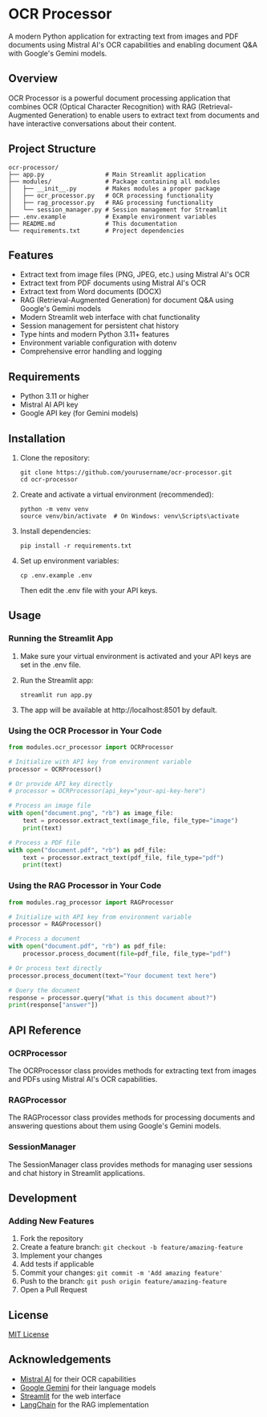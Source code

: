 # OCR Processor

A modern Python application for extracting text from images and PDF documents using Mistral AI's OCR capabilities and enabling document Q&A with Google's Gemini models.

## Overview

OCR Processor is a powerful document processing application that combines OCR (Optical Character Recognition) with RAG (Retrieval-Augmented Generation) to enable users to extract text from documents and have interactive conversations about their content.

## Project Structure

```
ocr-processor/
├── app.py                 # Main Streamlit application
├── modules/               # Package containing all modules
│   ├── __init__.py        # Makes modules a proper package
│   ├── ocr_processor.py   # OCR processing functionality
│   ├── rag_processor.py   # RAG processing functionality
│   └── session_manager.py # Session management for Streamlit
├── .env.example           # Example environment variables
├── README.md              # This documentation
└── requirements.txt       # Project dependencies
```

## Features

- Extract text from image files (PNG, JPEG, etc.) using Mistral AI's OCR
- Extract text from PDF documents using Mistral AI's OCR
- Extract text from Word documents (DOCX)
- RAG (Retrieval-Augmented Generation) for document Q&A using Google's Gemini models
- Modern Streamlit web interface with chat functionality
- Session management for persistent chat history
- Type hints and modern Python 3.11+ features
- Environment variable configuration with dotenv
- Comprehensive error handling and logging

## Requirements

- Python 3.11 or higher
- Mistral AI API key
- Google API key (for Gemini models)

## Installation

1. Clone the repository:
   ```
   git clone https://github.com/yourusername/ocr-processor.git
   cd ocr-processor
   ```

2. Create and activate a virtual environment (recommended):
   ```
   python -m venv venv
   source venv/bin/activate  # On Windows: venv\Scripts\activate
   ```

3. Install dependencies:
   ```
   pip install -r requirements.txt
   ```

4. Set up environment variables:
   ```
   cp .env.example .env
   ```
   Then edit the .env file with your API keys.

## Usage

### Running the Streamlit App

1. Make sure your virtual environment is activated and your API keys are set in the .env file.

2. Run the Streamlit app:
   ```
   streamlit run app.py
   ```

3. The app will be available at http://localhost:8501 by default.

### Using the OCR Processor in Your Code

```python
from modules.ocr_processor import OCRProcessor

# Initialize with API key from environment variable
processor = OCRProcessor()

# Or provide API key directly
# processor = OCRProcessor(api_key="your-api-key-here")

# Process an image file
with open("document.png", "rb") as image_file:
    text = processor.extract_text(image_file, file_type="image")
    print(text)

# Process a PDF file
with open("document.pdf", "rb") as pdf_file:
    text = processor.extract_text(pdf_file, file_type="pdf")
    print(text)
```

### Using the RAG Processor in Your Code

```python
from modules.rag_processor import RAGProcessor

# Initialize with API key from environment variable
processor = RAGProcessor()

# Process a document
with open("document.pdf", "rb") as pdf_file:
    processor.process_document(file=pdf_file, file_type="pdf")

# Or process text directly
processor.process_document(text="Your document text here")

# Query the document
response = processor.query("What is this document about?")
print(response["answer"])
```

## API Reference

### OCRProcessor

The OCRProcessor class provides methods for extracting text from images and PDFs using Mistral AI's OCR capabilities.

### RAGProcessor

The RAGProcessor class provides methods for processing documents and answering questions about them using Google's Gemini models.

### SessionManager

The SessionManager class provides methods for managing user sessions and chat history in Streamlit applications.

## Development

### Adding New Features

1. Fork the repository
2. Create a feature branch: `git checkout -b feature/amazing-feature`
3. Implement your changes
4. Add tests if applicable
5. Commit your changes: `git commit -m 'Add amazing feature'`
6. Push to the branch: `git push origin feature/amazing-feature`
7. Open a Pull Request

## License

[MIT License](LICENSE)

## Acknowledgements

- [Mistral AI](https://mistral.ai/) for their OCR capabilities
- [Google Gemini](https://ai.google.dev/) for their language models
- [Streamlit](https://streamlit.io/) for the web interface
- [LangChain](https://www.langchain.com/) for the RAG implementation